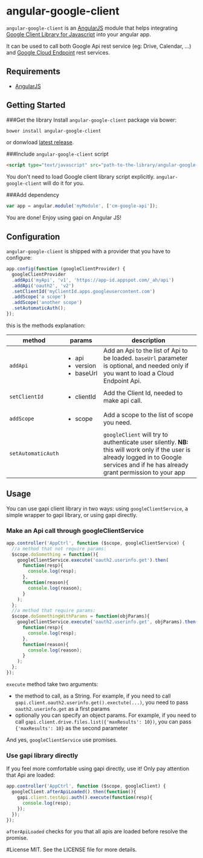 # angular-google-client
`angular-google-client` is an [AngularJS](https://angular.io/) module that helps integrating [Google Client Library for Javascript](https://developers.google.com/api-client-library/javascript) into your angular app.

It can be used to call both Google Api rest service (eg: Drive, Calendar, ...) and [Google Cloud Endpoint](https://cloud.google.com/appengine/docs/java/endpoints/) rest services.

## Requirements
- [AngularJS](http://angularjs.org)

## Getting Started
###Get the library
Install `angular-google-client` package via bower:

```bash
bower install angular-google-client
```

or donwload [latest release](https://github.com/canemacchina/angular-google-client/releases).

###Include `angular-google-client` script

```html
<script type="text/javascript" src="path-to-the-library/angular-google-client.min.js"></script>
```

You don't need to load Google client library script explicitly. `angular-google-client` will do it for you.

###Add dependency

```javascript
var app = angular.module('myModule', ['cm-google-api']);
```

You are done! Enjoy using gapi on Angular JS!

## Configuration
`angular-google-client` is shipped with a provider that you have to configure:

```javascript
app.config(function (googleClientProvider) {
  googleClientProvider
  .addApi('myApi', 'v1', 'https://app-id.appspot.com/_ah/api')
  .addApi('oauth2', 'v2')
  .setClientId('myClientId.apps.googleusercontent.com')
  .addScope('a scope')
  .addScope('another scope')
  .setAutomaticAuth();
});
```

this is the methods explanation:

method | params | description
-----|---------|------------
`addApi` | <ul><li>api</li><li>version</li><li>baseUrl</li></ul> | Add an Api to the list of Api to be loaded. `baseUrl` parameter is optional, and needed only if you want to load a Cloud Endpoint Api.
`setClientId` | <ul><li>clientId</li></ul> | Add the Client Id, needed to make api call.
`addScope` | <ul><li>scope</li></ul>  | Add a scope to the list of scope you need.
`setAutomaticAuth` |  | `googleClient` will try to authenticate user silently. **NB:**  this will work only if the user is already logged in to Google services and if he has already grant permission to your app

## Usage

You can use gapi client library in two ways: using `googleClientService`, a simple wrapper to gapi library, or using gapi directly.

### Make an Api call through googleClientService

```javascript
app.controller('AppCtrl', function ($scope, googleClientService) {
  //a method that not require params:
  $scope.doSomething = function(){
    googleClientService.execute('oauth2.userinfo.get').then(
      function(resp){
        console.log(resp);
      },
      function(reason){
        console.log(reason);
      }
    );
  };
  //a method that require params:
  $scope.doSomethingWithParams = function(objParams){
    googleClientService.execute('oauth2.userinfo.get', objParams).then(
      function(resp){
        console.log(resp);
      },
      function(reason){
        console.log(reason);
      }
    );
  };
});
```

`execute` method take two arguments:
- the method to call, as a String. For example, if you need to call `gapi.client.oauth2.userinfo.get().exectute(...)`, you need to pass `oauth2.userinfo.get` as a first params
- optionally you can specify an object params. For example, if you need to call `gapi.client.drive.files.list({'maxResults': 10})`, you can pass `{'maxResults': 10}` as the second parameter

And yes, `googleClientService` use promises.

### Use gapi library directly
If you feel more comfortable using gapi directly, use it! Only pay attention that Api are loaded:

```javascript
app.controller('AppCtrl', function ($scope, googleClient) {
  googleClient.afterApiLoaded().then(function(){
    gapi.client.testApi.auth().execute(function(resp){
      console.log(resp);
    });
  });
});
```

`afterApiLoaded` checks for you that all apis are loaded before resolve the promise.

#License
MIT. See the LICENSE file for more details.
